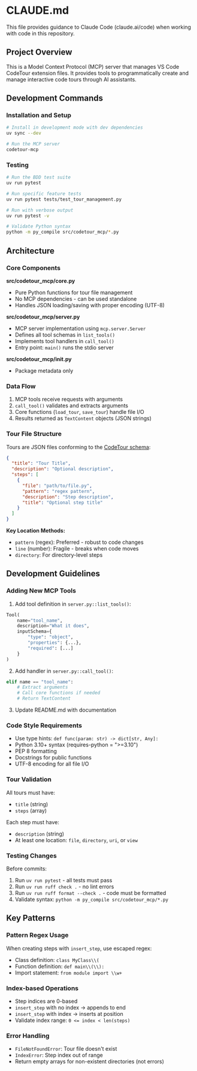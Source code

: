 # CLAUDE.md

This file provides guidance to Claude Code (claude.ai/code) when working with code in this repository.

## Project Overview

This is a Model Context Protocol (MCP) server that manages VS Code CodeTour extension files. It provides tools to programmatically create and manage interactive code tours through AI assistants.

## Development Commands

### Installation and Setup
```bash
# Install in development mode with dev dependencies
uv sync --dev

# Run the MCP server
codetour-mcp
```

### Testing
```bash
# Run the BDD test suite
uv run pytest

# Run specific feature tests
uv run pytest tests/test_tour_management.py

# Run with verbose output
uv run pytest -v

# Validate Python syntax
python -m py_compile src/codetour_mcp/*.py
```

## Architecture

### Core Components

**src/codetour_mcp/core.py**
- Pure Python functions for tour file management
- No MCP dependencies - can be used standalone
- Handles JSON loading/saving with proper encoding (UTF-8)

**src/codetour_mcp/server.py**
- MCP server implementation using `mcp.server.Server`
- Defines all tool schemas in `list_tools()`
- Implements tool handlers in `call_tool()`
- Entry point: `main()` runs the stdio server

**src/codetour_mcp/__init__.py**
- Package metadata only

### Data Flow

1. MCP tools receive requests with arguments
2. `call_tool()` validates and extracts arguments
3. Core functions (`load_tour`, `save_tour`) handle file I/O
4. Results returned as `TextContent` objects (JSON strings)

### Tour File Structure

Tours are JSON files conforming to the [CodeTour schema](https://raw.githubusercontent.com/microsoft/codetour/refs/heads/main/schema.json):

```json
{
  "title": "Tour Title",
  "description": "Optional description",
  "steps": [
    {
      "file": "path/to/file.py",
      "pattern": "regex pattern",
      "description": "Step description",
      "title": "Optional step title"
    }
  ]
}
```

**Key Location Methods:**
- `pattern` (regex): Preferred - robust to code changes
- `line` (number): Fragile - breaks when code moves
- `directory`: For directory-level steps

## Development Guidelines

### Adding New MCP Tools

1. Add tool definition in `server.py::list_tools()`:
```python
Tool(
    name="tool_name",
    description="What it does",
    inputSchema={
        "type": "object",
        "properties": {...},
        "required": [...]
    }
)
```

2. Add handler in `server.py::call_tool()`:
```python
elif name == "tool_name":
    # Extract arguments
    # Call core functions if needed
    # Return TextContent
```

3. Update README.md with documentation

### Code Style Requirements

- Use type hints: `def func(param: str) -> dict[str, Any]:`
- Python 3.10+ syntax (requires-python = ">=3.10")
- PEP 8 formatting
- Docstrings for public functions
- UTF-8 encoding for all file I/O

### Tour Validation

All tours must have:
- `title` (string)
- `steps` (array)

Each step must have:
- `description` (string)
- At least one location: `file`, `directory`, `uri`, or `view`

### Testing Changes

Before commits:
1. Run `uv run pytest` - all tests must pass
2. Run `uv run ruff check .` - no lint errors
3. Run `uv run ruff format --check .` - code must be formatted
4. Validate syntax: `python -m py_compile src/codetour_mcp/*.py`

## Key Patterns

### Pattern Regex Usage
When creating steps with `insert_step`, use escaped regex:
- Class definition: `class MyClass\\(`
- Function definition: `def main\\(\\):`
- Import statement: `from module import \\w+`

### Index-based Operations
- Step indices are 0-based
- `insert_step` with no index → appends to end
- `insert_step` with index → inserts at position
- Validate index range: `0 <= index < len(steps)`

### Error Handling
- `FileNotFoundError`: Tour file doesn't exist
- `IndexError`: Step index out of range
- Return empty arrays for non-existent directories (not errors)
